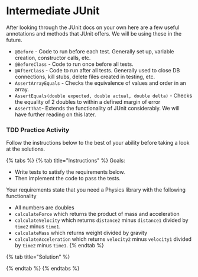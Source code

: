 # Intermediate JUnit



After looking through the JUnit docs on your own here are a few useful annotations and methods that JUnit offers. We will be using these in the future.

* `@Before` - Code to run before each test. Generally set up, variable creation, constructor calls, etc.
* `@BeforeClass` - Code to run once before all tests.
* `@AfterClass` - Code to run after all tests. Generally used to close DB connections, kill stubs, delete files created in testing, etc.
* `AssertArrayEquals` - Checks the equivalence of values and order in an array.
* `AssertEquals(double expected, double actual, double delta)` - Checks the equality of 2 doubles to within a defined margin of error
* `AssertThat`- Extends the functionality of JUnit considerably. We will have further reading on this later.

### TDD Practice Activity

Follow the instructions below to the best of your ability before taking a look at the solutions.

{% tabs %}
{% tab title="Instructions" %}
Goals:

* Write tests to satisfy the requirements below.
* Then implement the code to pass the tests.

Your requirements state that you need a Physics library with the following functionality

* All numbers are doubles
* `calculateForce` which returns the product of mass and acceleration
* `calculateVelocity` which returns `distance2` minus `distance1` divided by `time2` minus `time1`.
* `calculateMass` which returns weight divided by gravity
* `calculateAcceleration` which returns `velocity2` minus `velocity1` divided by `time2` minus `time1`.
{% endtab %}

{% tab title="Solution" %}

{% endtab %}
{% endtabs %}


